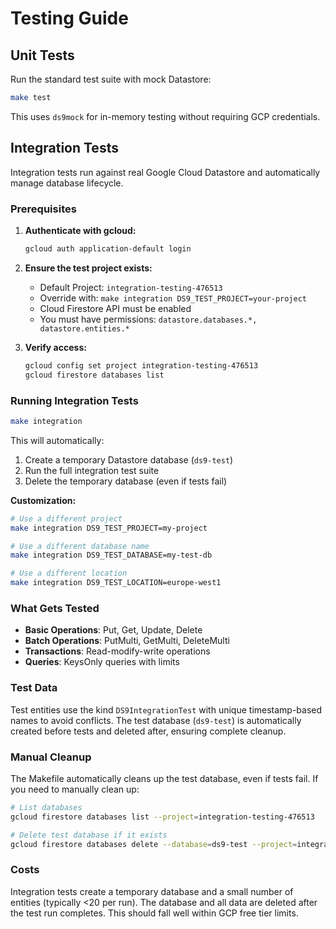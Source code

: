 # Testing Guide

## Unit Tests

Run the standard test suite with mock Datastore:

```bash
make test
```

This uses `ds9mock` for in-memory testing without requiring GCP credentials.

## Integration Tests

Integration tests run against real Google Cloud Datastore and automatically manage database lifecycle.

### Prerequisites

1. **Authenticate with gcloud:**
   ```bash
   gcloud auth application-default login
   ```

2. **Ensure the test project exists:**
   - Default Project: `integration-testing-476513`
   - Override with: `make integration DS9_TEST_PROJECT=your-project`
   - Cloud Firestore API must be enabled
   - You must have permissions: `datastore.databases.*, datastore.entities.*`

3. **Verify access:**
   ```bash
   gcloud config set project integration-testing-476513
   gcloud firestore databases list
   ```

### Running Integration Tests

```bash
make integration
```

This will automatically:
1. Create a temporary Datastore database (`ds9-test`)
2. Run the full integration test suite
3. Delete the temporary database (even if tests fail)

**Customization:**
```bash
# Use a different project
make integration DS9_TEST_PROJECT=my-project

# Use a different database name
make integration DS9_TEST_DATABASE=my-test-db

# Use a different location
make integration DS9_TEST_LOCATION=europe-west1
```

### What Gets Tested

- **Basic Operations**: Put, Get, Update, Delete
- **Batch Operations**: PutMulti, GetMulti, DeleteMulti
- **Transactions**: Read-modify-write operations
- **Queries**: KeysOnly queries with limits

### Test Data

Test entities use the kind `DS9IntegrationTest` with unique timestamp-based names to avoid conflicts. The test database (`ds9-test`) is automatically created before tests and deleted after, ensuring complete cleanup.

### Manual Cleanup

The Makefile automatically cleans up the test database, even if tests fail. If you need to manually clean up:

```bash
# List databases
gcloud firestore databases list --project=integration-testing-476513

# Delete test database if it exists
gcloud firestore databases delete --database=ds9-test --project=integration-testing-476513
```

### Costs

Integration tests create a temporary database and a small number of entities (typically <20 per run). The database and all data are deleted after the test run completes. This should fall well within GCP free tier limits.
